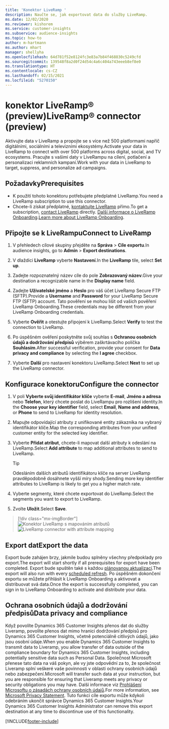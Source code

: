 ```yaml
---
title: 'Konektor LiveRamp '
description: Naučte se, jak exportovat data do služby LiveRamp.
ms.date: 12/02/2020
ms.reviewer: kishorem
ms.service: customer-insights
ms.subservice: audience-insights
ms.topic: how-to
author: m-hartmann
ms.author: mhart
manager: shellyha
ms.openlocfilehash: 64d781f52e8124fc3e83a7b84f468830c5249cfd
ms.sourcegitcommit: 139548f8a2d0f24d54c4a6c404a743eeeb8ef8e0
ms.translationtype: HT
ms.contentlocale: cs-CZ
ms.lasthandoff: 02/15/2021
ms.locfileid: "5270150"
---
```

# <a name="liverampreg-connector-preview"></a><span data-ttu-id="d0ad1-103">konektor LiveRamp&reg; (preview)</span><span class="sxs-lookup"><span data-stu-id="d0ad1-103">LiveRamp&reg; connector (preview)</span></span>

<span data-ttu-id="d0ad1-104">Aktivujte data v LiveRamp a propojte se s více než 500 platformami napříč digitálními, sociálními a televizními ekosystémy.</span><span class="sxs-lookup"><span data-stu-id="d0ad1-104">Activate your data in LiveRamp to connect with over 500 platforms across digital, social, and TV ecosystems.</span></span> <span data-ttu-id="d0ad1-105">Pracujte s vašimi daty v LiveRampu na cílení, potlačení a personalizaci reklamních kampaní.</span><span class="sxs-lookup"><span data-stu-id="d0ad1-105">Work with your data in LiveRamp to target, suppress, and personalize ad campaigns.</span></span>

## <a name="prerequisites"></a><span data-ttu-id="d0ad1-106">Požadavky</span><span class="sxs-lookup"><span data-stu-id="d0ad1-106">Prerequisites</span></span>

- <span data-ttu-id="d0ad1-107">K použití tohoto konektoru potřebujete předplatné LiveRamp.</span><span class="sxs-lookup"><span data-stu-id="d0ad1-107">You need a LiveRamp subscription to use this connector.</span></span>
- <span data-ttu-id="d0ad1-108">Chcete-li získat předplatné, [kontaktujte LiveRamp](https://liveramp.com/contact/) přímo.</span><span class="sxs-lookup"><span data-stu-id="d0ad1-108">To get a subscription, [contact LiveRamp](https://liveramp.com/contact/) directly.</span></span> <span data-ttu-id="d0ad1-109">[Další informace o LiveRamp Onboarding](https://liveramp.com/our-platform/data-onboarding/).</span><span class="sxs-lookup"><span data-stu-id="d0ad1-109">[Learn more about LiveRamp Onboarding](https://liveramp.com/our-platform/data-onboarding/).</span></span>

## <a name="connect-to-liveramp"></a><span data-ttu-id="d0ad1-110">Připojte se k LiveRampu</span><span class="sxs-lookup"><span data-stu-id="d0ad1-110">Connect to LiveRamp</span></span>

1. <span data-ttu-id="d0ad1-111">V přehledech cílové skupiny přejděte na **Správa** > **Cíle exportu**.</span><span class="sxs-lookup"><span data-stu-id="d0ad1-111">In audience insights, go to **Admin** > **Export destinations**.</span></span>

1. <span data-ttu-id="d0ad1-112">V dlaždici **LiveRamp** vyberte **Nastavení**.</span><span class="sxs-lookup"><span data-stu-id="d0ad1-112">In the **LiveRamp** tile, select **Set up**.</span></span>

1. <span data-ttu-id="d0ad1-113">Zadejte rozpoznatelný název cíle do pole **Zobrazovaný název**.</span><span class="sxs-lookup"><span data-stu-id="d0ad1-113">Give your destination a recognizable name in the **Display name** field.</span></span>

1. <span data-ttu-id="d0ad1-114">Zadejte **Uživatelské jméno** a **Heslo** pro váš účet LiveRamp Secure FTP (SFTP).</span><span class="sxs-lookup"><span data-stu-id="d0ad1-114">Provide a **Username** and **Password** for your LiveRamp Secure FTP (SFTP) account.</span></span>
<span data-ttu-id="d0ad1-115">Tato pověření se mohou lišit od vašich pověření LiveRamp Onboarding.</span><span class="sxs-lookup"><span data-stu-id="d0ad1-115">These credentials may be different from your LiveRamp Onboarding credentials.</span></span>

1. <span data-ttu-id="d0ad1-116">Vyberte **Ověřit** a otestujte připojení k LiveRamp.</span><span class="sxs-lookup"><span data-stu-id="d0ad1-116">Select **Verify** to test the connection to LiveRamp.</span></span>

1. <span data-ttu-id="d0ad1-117">Po úspěšném ověření poskytněte svůj souhlas s **Ochranou osobních údajů a dodržování předpisů** výběrem zaškrtávacího políčka **Souhlasím**.</span><span class="sxs-lookup"><span data-stu-id="d0ad1-117">After successful verification, provide your consent for **Data privacy and compliance** by selecting the **I agree** checkbox.</span></span>

1. <span data-ttu-id="d0ad1-118">Vyberte **Další** pro nastavení konektoru LiveRamp.</span><span class="sxs-lookup"><span data-stu-id="d0ad1-118">Select **Next** to set up the LiveRamp connector.</span></span>

## <a name="configure-the-connector"></a><span data-ttu-id="d0ad1-119">Konfigurace konektoru</span><span class="sxs-lookup"><span data-stu-id="d0ad1-119">Configure the connector</span></span>

1. <span data-ttu-id="d0ad1-120">V poli **Vyberte svůj identifikátor klíče** vyberte **E-mail**, **Jméno a adresa** nebo **Telefon**, který chcete poslat do LiveRampu pro rozlišení identity.</span><span class="sxs-lookup"><span data-stu-id="d0ad1-120">In the **Choose your key identifier** field, select **Email**,  **Name and address**, or **Phone** to send to LiveRamp for identity resolution.</span></span>

1. <span data-ttu-id="d0ad1-121">Mapujte odpovídající atributy z unifikované entity zákazníka na vybraný identifikátor klíče.</span><span class="sxs-lookup"><span data-stu-id="d0ad1-121">Map the corresponding attributes from your unified customer entity for the selected key identifier.</span></span>

1. <span data-ttu-id="d0ad1-122">Vyberte **Přidat atribut**, chcete-li mapovat další atributy k odeslání na LiveRamp.</span><span class="sxs-lookup"><span data-stu-id="d0ad1-122">Select **Add attribute** to map additional attributes to send to LiveRamp.</span></span>

   > [!TIP]
   > <span data-ttu-id="d0ad1-123">Odesláním dalších atributů identifikátoru klíče na server LiveRamp pravděpodobně dosáhnete vyšší míry shody.</span><span class="sxs-lookup"><span data-stu-id="d0ad1-123">Sending more key identifier attributes to LiveRamp is likely to get you a higher match rate.</span></span>

1. <span data-ttu-id="d0ad1-124">Vyberte segmenty, které chcete exportovat do LiveRamp.</span><span class="sxs-lookup"><span data-stu-id="d0ad1-124">Select the segments you want to export to LiveRamp.</span></span>

1. <span data-ttu-id="d0ad1-125">Zvolte **Uložit**.</span><span class="sxs-lookup"><span data-stu-id="d0ad1-125">Select **Save**.</span></span>

> [!div class="mx-imgBorder"]
> <span data-ttu-id="d0ad1-126">![Konektor LiveRamp s mapováním atributů](media/export-liveramp-segments.png "Konektor LiveRamp s mapováním atributů")</span><span class="sxs-lookup"><span data-stu-id="d0ad1-126">![LiveRamp connector with attribute mapping](media/export-liveramp-segments.png "LiveRamp connector with attribute mapping")</span></span>

## <a name="export-the-data"></a><span data-ttu-id="d0ad1-127">Export dat</span><span class="sxs-lookup"><span data-stu-id="d0ad1-127">Export the data</span></span>

<span data-ttu-id="d0ad1-128">Export bude zahájen brzy, jakmile budou splněny všechny předpoklady pro export.</span><span class="sxs-lookup"><span data-stu-id="d0ad1-128">The export will start shortly if all prerequisites for export have been completed.</span></span> <span data-ttu-id="d0ad1-129">Export bude spuštěn také s každou [plánovanou aktualizací](system.md#schedule-tab).</span><span class="sxs-lookup"><span data-stu-id="d0ad1-129">The export will also run with every [scheduled refresh](system.md#schedule-tab).</span></span>
<span data-ttu-id="d0ad1-130">Po úspěšném dokončení exportu se můžete přihlásit k LiveRamp Onboarding a aktivovat a distribuovat svá data.</span><span class="sxs-lookup"><span data-stu-id="d0ad1-130">Once the export is successfully completed, you can sign in to LiveRamp Onboarding to activate and distribute your data.</span></span>

## <a name="data-privacy-and-compliance"></a><span data-ttu-id="d0ad1-131">Ochrana osobních údajů a dodržování předpisů</span><span class="sxs-lookup"><span data-stu-id="d0ad1-131">Data privacy and compliance</span></span>

<span data-ttu-id="d0ad1-132">Když povolíte Dynamics 365 Customer Insights přenos dat do služby Liveramp, povolíte přenos dat mimo hranici dodržování předpisů pro Dynamics 365 Customer Insights, včetně potenciálně citlivých údajů, jako jsou osobní údaje.</span><span class="sxs-lookup"><span data-stu-id="d0ad1-132">When you enable Dynamics 365 Customer Insights to transmit data to Liveramp, you allow transfer of data outside of the compliance boundary for Dynamics 365 Customer Insights, including potentially sensitive data such as Personal Data.</span></span> <span data-ttu-id="d0ad1-133">Společnost Microsoft přenese tato data na váš pokyn, ale vy jste odpovědní za to, že společnost Liveramp splní veškeré vaše povinnosti v oblasti ochrany osobních údajů nebo zabezpečení.</span><span class="sxs-lookup"><span data-stu-id="d0ad1-133">Microsoft will transfer such data at your instruction, but you are responsible for ensuring that Liveramp meets any privacy or security obligations you may have.</span></span> <span data-ttu-id="d0ad1-134">Další informace viz [Prohlášení Microsoftu o zásadách ochrany osobních údajů](https://go.microsoft.com/fwlink/?linkid=396732).</span><span class="sxs-lookup"><span data-stu-id="d0ad1-134">For more information, see [Microsoft Privacy Statement](https://go.microsoft.com/fwlink/?linkid=396732).</span></span>
<span data-ttu-id="d0ad1-135">Tuto funkci cíle exportu může kdykoli odebráním ukončit správce Dynamics 365 Customer Insights.</span><span class="sxs-lookup"><span data-stu-id="d0ad1-135">Your Dynamics 365 Customer Insights Administrator can remove this export destination at any time to discontinue use of this functionality.</span></span>

[!INCLUDE[footer-include](../includes/footer-banner.md)]